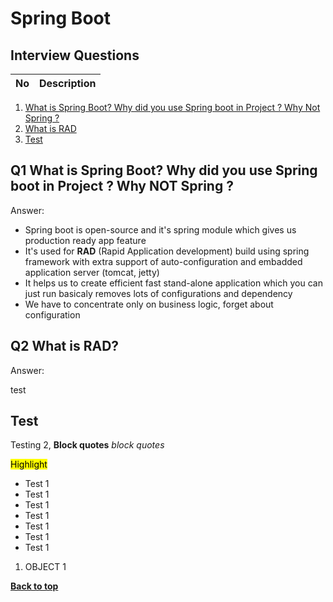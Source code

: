 # Spring Boot

## Interview Questions

No | Description
:-- | :-- |
1. [What is Spring Boot? Why did you use Spring boot in Project ? Why Not Spring ?](#Q1)
2. [What is RAD](#Q2WhatisRAD?)
3. [Test](#test)


## Q1 What is Spring Boot? Why did you use Spring boot in Project ? Why NOT Spring ?

Answer:
* Spring boot is open-source and it's spring module which gives us production ready app feature  
* It's used for **RAD** (Rapid Application development) build using spring framework with extra support of auto-configuration and embadded application server (tomcat, jetty)  
* It helps us to create efficient fast stand-alone application which you can just run basicaly removes lots of configurations and dependency    
* We have to concentrate only on business logic, forget about configuration


## Q2 What is RAD?
Answer:



test

## Test 

Testing 2, **Block quotes** _block quotes_

<mark> Highlight </mark>

* Test 1
* Test 1
* Test 1
* Test 1
* Test 1
* Test 1
* Test 1

1. OBJECT 1

**[Back to top](##Interview-Questions)**


